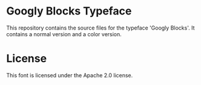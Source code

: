 # Googly Blocks Typeface
This repository contains the source files for the typeface 'Googly Blocks'. It contains a normal version and a color version.

# License
This font is licensed under the Apache 2.0 license.